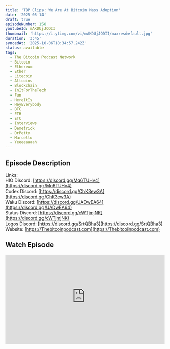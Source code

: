 ```yaml
---
title: 'TBP Clips: We Are At Bitcoin Mass Adoption'
date: '2025-05-14'
draft: true
episodeNumber: 158
youtubeId: mAKDUjJODII
thumbnail: 'https://i.ytimg.com/vi/mAKDUjJODII/maxresdefault.jpg'
duration: '3:45'
syncedAt: '2025-10-06T18:34:57.242Z'
status: available
tags:
  - The Bitcoin Podcast Network
  - Bitcoin
  - Ethereum
  - Ether
  - Litecoin
  - Altcoins
  - Blockchain
  - InItForTheTech
  - Fun
  - HereItIs
  - HeyEverybody
  - BTC
  - ETH
  - ETC
  - Interviews
  - Demetrick
  - DrPetty
  - Marcello
  - Yeeeeaaaah
---
```

## Episode Description

Links:  
HIO Discord: [https://discord.gg/Mq6TUHv4](https://discord.gg/Mq6TUHv4)  
Codex Discord: [https://discord.gg/ChK3ew3A](https://discord.gg/ChK3ew3A)  
Waku Discord: [https://discord.gg/UADwEA64](https://discord.gg/UADwEA64)  
Status Discord: [https://discord.gg/cWTjmjNK](https://discord.gg/cWTjmjNK)  
Logos Discord: [https://discord.gg/SrtQBha3](https://discord.gg/SrtQBha3)  
Website: [https://Thebitcoinpodcast.com](https://Thebitcoinpodcast.com)

## Watch Episode

<div style="position: relative; padding-bottom: 56.25%; height: 0; overflow: hidden;">
  <iframe
    src="https://www.youtube-nocookie.com/embed/mAKDUjJODII"
    style="position: absolute; top: 0; left: 0; width: 100%; height: 100%;"
    frameborder="0"
    allow="accelerometer; autoplay; clipboard-write; encrypted-media; gyroscope; picture-in-picture"
    allowfullscreen
  ></iframe>
</div>

